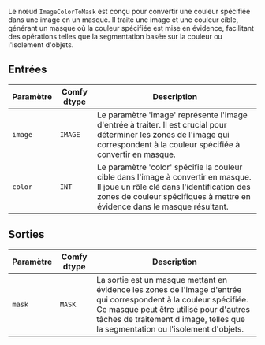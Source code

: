 
Le nœud `ImageColorToMask` est conçu pour convertir une couleur spécifiée dans une image en un masque. Il traite une image et une couleur cible, générant un masque où la couleur spécifiée est mise en évidence, facilitant des opérations telles que la segmentation basée sur la couleur ou l'isolement d'objets.

## Entrées

| Paramètre | Comfy dtype | Description |
|-----------|-------------|-------------|
| `image`   | `IMAGE`     | Le paramètre 'image' représente l'image d'entrée à traiter. Il est crucial pour déterminer les zones de l'image qui correspondent à la couleur spécifiée à convertir en masque. |
| `color`   | `INT`       | Le paramètre 'color' spécifie la couleur cible dans l'image à convertir en masque. Il joue un rôle clé dans l'identification des zones de couleur spécifiques à mettre en évidence dans le masque résultant. |

## Sorties

| Paramètre | Comfy dtype | Description |
|-----------|-------------|-------------|
| `mask`    | `MASK`      | La sortie est un masque mettant en évidence les zones de l'image d'entrée qui correspondent à la couleur spécifiée. Ce masque peut être utilisé pour d'autres tâches de traitement d'image, telles que la segmentation ou l'isolement d'objets. |
